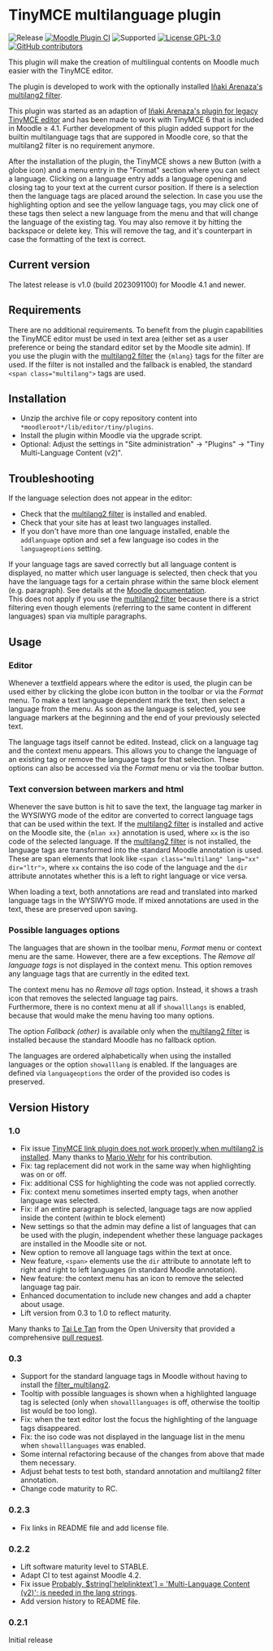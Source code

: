 TinyMCE multilanguage plugin
============================

![Release](https://img.shields.io/badge/Release-1.0-blue.svg)
[![Moodle Plugin CI](https://github.com/bfh/moodle-tiny_multilang2/workflows/Moodle%20Plugin%20CI/badge.svg?branch=master)](https://github.com/bfh/moodle-tiny_multilang2/actions?query=workflow%3A%22Moodle+Plugin+CI%22+branch%3Amaster)
![Supported](https://img.shields.io/badge/Moodle-4.1+-orange.svg)
[![License GPL-3.0](https://img.shields.io/github/license/bfh/moodle-tiny_multilang2?color=lightgrey)](https://github.com/bfh/moodle-tiny_multilang2/blob/main/LICENSE)
[![GitHub contributors](https://img.shields.io/github/contributors/bfh/moodle-tiny_multilang2)](https://github.com/bfh/moodle-tiny_multilang2/graphs/contributors)

This plugin will make the creation of multilingual contents on Moodle much easier with the TinyMCE editor.

The plugin is developed to work with the optionally installed 
[Iñaki Arenaza's multilang2 filter][1].

This plugin was started as an adaption of [Iñaki Arenaza's plugin for legacy TinyMCE editor](https://github.com/iarenaza/moodle-tinymce_moodlelang2)
and has been made to work with TinyMCE 6 that is included in Moodle ≥ 4.1. Further development
of this plugin added support for the builtin multilanguage tags that are suppored in
Moodle core, so that the multilang2 filter is no requirement anymore.

After the installation of the plugin, the TinyMCE shows a new Button (with a globe icon) and a menu entry in the
"Format" section where you can select a language. Clicking on a language entry adds a language opening and closing
tag to your text at the current cursor position. If there is a selection then the language tags are placed around
the selection. In case you use the highlighting option and see the yellow language tags, you may click one of these
tags then select a new language from the menu and that will change the
language of the existing tag. You may also remove it by hitting the backspace
or delete key. This will remove the tag, and it's counterpart in case the
formatting of the text is correct.

## Current version

The latest release is v1.0 (build 2023091100) for Moodle 4.1 and newer.

## Requirements

There are no additional requirements. To benefit from the plugin capabilities
the TinyMCE editor must be used in text area (either set as a user preference or
being the standard editor set by the Moodle site admin). 
If you use the plugin with the [multilang2 filter][1] the
`{mlang}` tags for the filter are used. If the filter is not installed and the fallback
is enabled, the standard `<span class="multilang">` tags are used.

## Installation

 - Unzip the archive file or copy repository content into `*moodleroot*/lib/editor/tiny/plugins`.
 - Install the plugin within Moodle via the upgrade script.
 - Optional: Adjust the settings in "Site administration" -> "Plugins" -> "Tiny Multi-Language Content (v2)".

## Troubleshooting

If the language selection does not appear in the editor:
 - Check that the [multilang2 filter][1] is installed and enabled.
 - Check that your site has at least two languages installed.
 - If you don't have more than one language installed, enable the `addlanguage` option and
   set a few language iso codes in the `languageoptions` setting.

If your language tags are saved correctly but all language content is displayed, no matter
which user language is selected, then check that you have the language tags for a certain
phrase within the same block element (e.g. paragraph). See details at the
[Moodle documentation](https://docs.moodle.org/en/Multi-language_content_filter).  
This does not apply if you use the [multilang2 filter][1] because there is a strict filtering
even though elements (referring to the same content in different languages) span via multiple
paragraphs.

## Usage

### Editor

Whenever a textfield appears where the editor is used, the plugin can be used either by clicking
the globe icon button in the toolbar or via the *Format* menu. To make a text language dependent
mark the text, then select a language from the menu. As soon as the language is selected, you
see language markers at the beginning and the end of your previously selected text.

The language tags itself cannot be edited. Instead, click on a language tag and the context
menu appears. This allows you to change the language of an existing tag or remove the language
tags for that selection. These options can also be accessed via the *Format* menu or via the
toolbar button.

### Text conversion between markers and html

Whenever the save button is hit to save the text, the language tag marker in the WYSIWYG mode
of the editor are converted to correct language tags that can be used within the text.
If the [multilang2 filter][1] is installed
and active on the Moodle site, the `{mlan xx}` annotation is used, where `xx` is the iso code of
the selected language. If the [multilang2 filter][1] is not installed, the language tags are
transformed into the standard Moodle annotation is used. These are span elements that look like
`<span class="multilang" lang="xx" dir="ltr">`, where `xx` contains the iso code of the language
and the `dir` attribute annotates whether this is a left to right language or vice versa.

When loading a text, both annotations are read and translated into marked language tags in the
WYSIWYG mode. If mixed annotations are used in the text, these are preserved upon
saving.

### Possible languages options

The languages that are shown in the toolbar menu, *Format* menu or context menu are the same.
However, there are a few exceptions. The *Remove all language tags* is not displayed in the
context menu. This option removes any language tags that are currently in the edited text.

The context menu has no *Remove all tags* option. Instead, it shows a trash icon that removes
the selected language tag pairs.  
Furthermore, there is no context menu at all if `showalllangs` is enabled, because that would
make the menu having too many options.

The option *Fallback (other)* is available only when the [multilang2 filter][1] is installed
because the standard Moodle has no fallback option.

The languages are ordered alphabetically when using the installed languages or the option
`showalllang` is enabled. If the languages are defined via `languageoptions` the order of the
provided iso codes is preserved.

## Version History

### 1.0

- Fix issue [TinyMCE link plugin does not work properly when multilang2 is installed](https://github.com/bfh/moodle-tiny_multilang2/issues/4).
  Many thanks to [Mario Wehr](https://github.com/mwehr) for his contribution.
- Fix: tag replacement did not work in the same way when highlighting was on or off.
- Fix: additional CSS for highlighting the code was not applied correctly.
- Fix: context menu sometimes inserted empty tags, when another language was selected.
- Fix: if an entire paragraph is selected, language tags are now applied inside the content
  (within te block element)
- New settings so that the admin may define a list of languages that can be used with the
  plugin, independent whether these language packages are installed in the Moodle site or not.
- New option to remove all language tags within the text at once.
- New feature, `<span>` elements use the `dir` attribute to annotate left to right and
  right to left languages (in standard Moodle annotation).
- New feature: the context menu has an icon to remove the selected language tag pair.
- Enhanced documentation to include new changes and add a chapter about usage. 
- Lift version from 0.3 to 1.0 to reflect maturity.

Many thanks to [Tai Le Tan](https://github.com/tailetan) from the Open University that
provided a comprehensive [pull request](https://github.com/bfh/moodle-tiny_multilang2/pull/3).

### 0.3

- Support for the standard language tags in Moodle without having to install the [filter_multilang2][1].
- Tooltip with possible languages is shown when a highlighted language tag is selected (only when `showalllanguages` is off, otherwise the tooltip list would be too long).
- Fix: when the text editor lost the focus the highlighting of the language tags disappeared.
- Fix: the iso code was not displayed in the language list in the menu when `showalllanguages` was enabled.
- Some internal refactoring because of the changes from above that made them necessary.
- Adjust behat tests to test both, standard annotation and multilang2 filter annotation.
- Change code maturity to RC.

### 0.2.3

- Fix links in README file and add license file.

### 0.2.2

- Lift software maturity level to STABLE.
- Adapt CI to test against Moodle 4.2.
- Fix issue [Probably, $string['helplinktext'] = 'Multi-Language Content (v2)'; is needed in the lang strings](https://github.com/bfh/moodle-tiny_multilang2/issues/1).
- Add version history to README file.

### 0.2.1

Initial release

[1]: <https://github.com/iarenaza/moodle-filter_multilang2> "Mutlilang v2 Filter Plugin"